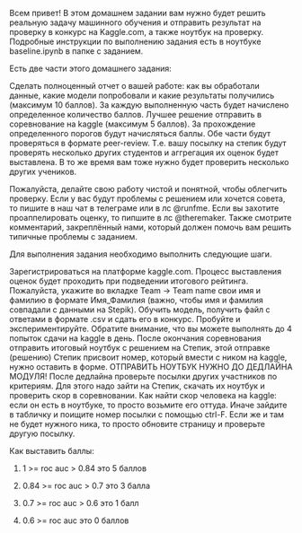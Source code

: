 Всем привет! В этом домашнем задании вам нужно будет решить реальную задачу машинного обучения и отправить результат на проверку в конкурс на Kaggle.com, а также ноутбук на проверку. Подробные инструкции по выполнению задания есть в ноутбуке baseline.ipynb в папке с заданием.

Есть две части этого домашнего задания: 

 Сделать полноценный отчет о вашей работе: как вы обработали данные, какие модели попробовали и какие результаты получились (максимум 10 баллов). За каждую выполненную часть будет начислено определенное количество баллов.
Лучшее решение отправить в соревнование на kaggle (максимум 5 баллов). За прохождение определенного порогов будут начисляться баллы.
Обе части будут проверяться в формате peer-review. Т.е. вашу посылку на степик будут проверять несколько других студентов и аггрегация их оценок будет выставлена. В то же время вам тоже нужно будет проверить несколько других учеников.

Пожалуйста, делайте свою работу чистой и понятной, чтобы облегчить проверку. Если у вас будут проблемы с решением или хочется совета, то пишите в наш чат в телеграме или в лс @runfme. Если вы захотите проаппелировать оценку, то пипшите в лс @theremaker. Также смотрите комментарий, закреплённый нами, который должен помочь вам решить типичные проблемы с заданием.

 

Для выполнения задания необходимо выполнить следующие шаги.

 Зарегистрироваться на платформе kaggle.com. Процесс выставления оценок будет проходить при подведении итогового рейтинга. Пожалуйста, укажите во вкладке Team -> Team name свои имя и фамилию в формате Имя_Фамилия (важно, чтобы имя и фамилия совпадали с данными на Stepik).
 Обучить модель, получить файл с ответами в формате .csv и сдать его в конкурс. Пробуйте и экспериментируйте. Обратите внимание, что вы можете выполнять до 4 попыток сдачи на kaggle в день.
 После окончания соревнования отправить итоговый ноутбук с решением на Степик, этой отправке (решению) Степик присвоит номер, который вмести с ником на kaggle, нужно оставить в форме. ОТПРАВИТЬ НОУТБУК НУЖНО ДО ДЕДЛАЙНА МОДУЛЯ!
 После дедлайна проверьте посылки других участников по критериям. Для этого надо зайти на Степик, скачать их ноутбук и проверить скор в соревновании.
Как найти скор человека на kaggle: если он есть в ноутбуке, то просто возьмите его оттуда. Иначе зайдите в табличку и поищите номер посылки с помощью ctrl-F. Если же и там не будет нужного ника, то просто обновите страницу и проверьте другую посылку.

Как выставить баллы:

1) 1 >= roc auc > 0.84 это 5 баллов

2) 0.84 >= roc auc > 0.7 это 3 балла

3) 0.7 >= roc auc > 0.6 это 1 балл

4) 0.6 >= roc auc это 0 баллов
